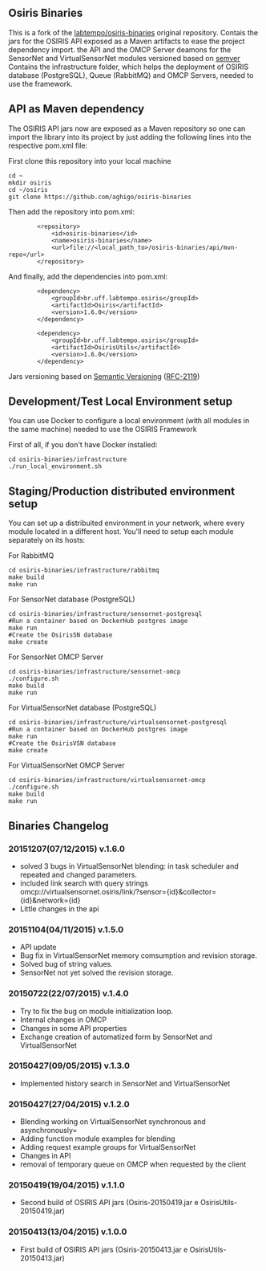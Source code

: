 ## Osiris Binaries

This is a fork of the [labtempo/osiris-binaries](https://github.com/labtempo/osiris-binaries) original repository.
Contais the jars for the OSIRIS API exposed as a Maven artifacts to ease the project dependency import.
the API and the OMCP Server deamons for the SensorNet and VirtualSensorNet modules versioned based on [semver](http://semver.org/)
Contains the infrastructure folder, which helps the deployment of OSIRIS database (PostgreSQL), Queue (RabbitMQ) and OMCP Servers, needed to use the framework.

## API as Maven dependency

The OSIRIS API jars now are exposed as a Maven repository so one can import the library into its project by
just adding the following lines into the respective pom.xml file:

First clone this repository into your local machine
```
cd ~
mkdir osiris
cd ~/osiris
git clone https://github.com/aghigo/osiris-binaries
```

Then add the repository into pom.xml:
```
		<repository>
			<id>osiris-binaries</id>
			<name>osiris-binaries</name>
			<url>file://<local_path_to>/osiris-binaries/api/mvn-repo</url>
		</repository>
```

And finally, add the dependencies into pom.xml:
```
		<dependency>
			<groupId>br.uff.labtempo.osiris</groupId>
			<artifactId>Osiris</artifactId>
			<version>1.6.0</version>
		</dependency>

		<dependency>
			<groupId>br.uff.labtempo.osiris</groupId>
			<artifactId>OsirisUtils</artifactId>
			<version>1.6.0</version>
		</dependency>
```

Jars versioning based on [Semantic Versioning](http://semver.org/) ([RFC-2119](https://tools.ietf.org/html/rfc2119))

## Development/Test Local Environment setup

You can use Docker to configure a local environment (with all modules in the same machine) needed to use the OSIRIS Framework

First of all, if you don't have Docker installed:
```
cd osiris-binaries/infrastructure
./run_local_environment.sh
```

## Staging/Production distributed environment setup

You can set up a distribuited environment in your network, where every module located in a different host.
You'll need to setup each module separately on its hosts:

For RabbitMQ
```
cd osiris-binaries/infrastructure/rabbitmq
make build
make run
```
For SensorNet database (PostgreSQL)
```
cd osiris-binaries/infrastructure/sensornet-postgresql
#Run a container based on DockerHub postgres image
make run 
#Create the OsirisSN database
make create
```
For SensorNet OMCP Server
```
cd osiris-binaries/infrastructure/sensornet-omcp
./configure.sh
make build
make run
```
For VirtualSensorNet database (PostgreSQL)
```
cd osiris-binaries/infrastructure/virtualsensornet-postgresql
#Run a container based on DockerHub postgres image
make run 
#Create the OsirisVSN database
make create
```
For VirtualSensorNet OMCP Server
```
cd osiris-binaries/infrastructure/virtualsensornet-omcp
./configure.sh
make build
make run
```

## Binaries Changelog

### 20151207(07/12/2015) v.1.6.0

- solved 3 bugs in VirtualSensorNet blending: in task scheduler and repeated and changed parameters.
- included link search with query strings omcp://virtualsensornet.osiris/link/?sensor={id}&collector={id}&network={id} 
- Little changes in the api

### 20151104(04/11/2015) v.1.5.0

- API update
- Bug fix in VirtualSensorNet memory comsumption and revision storage.
- Solved bug of string values.
- SensorNet not yet solved the revision storage.

### 20150722(22/07/2015) v.1.4.0

- Try to fix the bug on module initialization loop.
- Internal changes in OMCP
- Changes in some API properties
- Exchange creation of automatized form by SensorNet and VirtualSensorNet

### 20150427(09/05/2015) v.1.3.0

- Implemented history search in SensorNet and VirtualSensorNet

### 20150427(27/04/2015) v.1.2.0

- Blending working on VirtualSensorNet synchronous and asynchronously=
- Adding function module examples for blending
- Adding request example groups for VirtualSensorNet
- Changes in API
- removal of temporary queue on OMCP when requested by the client

### 20150419(19/04/2015) v.1.1.0

 - Second build of OSIRIS API jars (Osiris-20150419.jar e OsirisUtils-20150419.jar)

### 20150413(13/04/2015) v.1.0.0

 - First build of OSIRIS API jars (Osiris-20150413.jar e OsirisUtils-20150413.jar)
